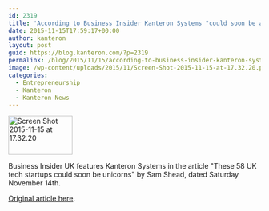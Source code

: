 ```yaml
---
id: 2319
title: 'According to Business Insider Kanteron Systems "could soon be a unicorn"'
date: 2015-11-15T17:59:17+00:00
author: kanteron
layout: post
guid: https://blog.kanteron.com/?p=2319
permalink: /blog/2015/11/15/according-to-business-insider-kanteron-systems-could-soon-be-a-unicorn/
image: /wp-content/uploads/2015/11/Screen-Shot-2015-11-15-at-17.32.20.png
categories:
  - Entrepreneurship
  - Kanteron
  - Kanteron News
---
```

[<img class="aligncenter size-full wp-image-2320" src="https://blog.kanteron.com/wp-content/uploads/2015/11/Screen-Shot-2015-11-15-at-17.32.20.png" alt="Screen Shot 2015-11-15 at 17.32.20" width="128" height="78" />](https://uk.businessinsider.com/these-58-uk-tech-startups-could-soon-be-unicorns-2015-11)

Business Insider UK features Kanteron Systems in the article "These 58 UK tech startups could soon be unicorns" by Sam Shead, dated Saturday November 14th.

<a href="https://uk.businessinsider.com/these-58-uk-tech-startups-could-soon-be-unicorns-2015-11" target="_blank">Original article here</a>.